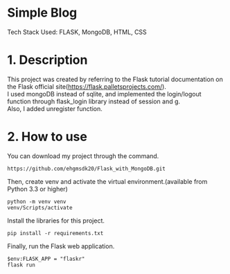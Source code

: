 Simple Blog
===========
Tech Stack Used: FLASK, MongoDB, HTML, CSS

# 1. Description
This project was created by referring to the Flask tutorial documentation on the Flask official site(https://flask.palletsprojects.com/).   
I used mongoDB instead of sqlite, and implemented the login/logout function through flask_login library instead of session and g.   
Also, I added unregister function.   

# 2. How to use
You can download my project through the command.   
```
https://github.com/ehgmsdk20/Flask_with_MongoDB.git           
```
Then, create venv and activate the virtual environment.(available from Python 3.3 or higher)   
```
python -m venv venv           
venv/Scripts/activate         
```
Install the libraries for this project.   
```
pip install -r requirements.txt        
```     
Finally, run the Flask web application.   
```     
$env:FLASK_APP = "flaskr"           
flask run        
```   
